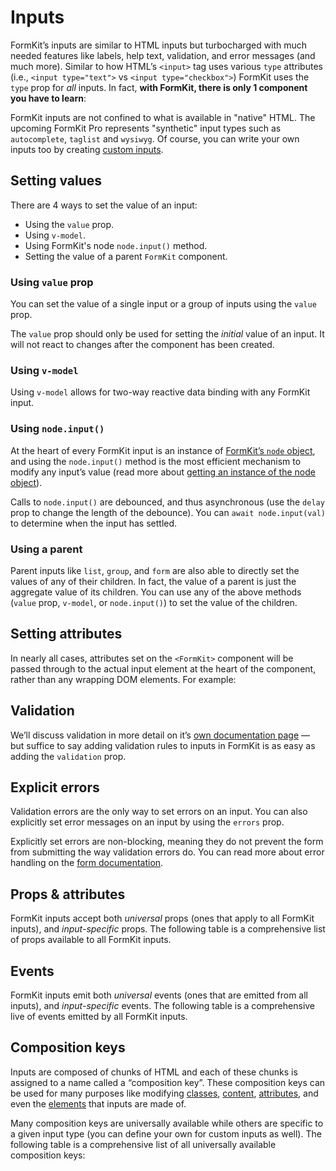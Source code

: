 # Inputs

FormKit’s inputs are similar to HTML inputs but turbocharged with much needed features like labels, help text, validation, and error messages (and much more). Similar to how HTML’s `<input>` tag uses various `type` attributes (i.e., `<input type="text">` vs `<input type="checkbox">`) FormKit uses the `type` prop for _all_ inputs. In fact, **with FormKit, there is only 1 component you have to learn**:

<example
  name="Text input"
  file="/_content/examples/single-component/single-component"
  langs="vue">
</example>

FormKit inputs are not confined to what is available in "native" HTML. The upcoming FormKit Pro represents "synthetic" input types such as `autocomplete`, `taglist` and `wysiwyg`. Of course, you can write your own inputs too by creating [custom inputs](/guides/custom-input).

## Setting values

<!-- vue-specific -->

There are 4 ways to set the value of an input:

- Using the `value` prop.
- Using `v-model`.
- Using FormKit's node `node.input()` method.
- Setting the value of a parent `FormKit` component.

### Using `value` prop

You can set the value of a single input or a group of inputs using the `value`
prop.

<example
  name="Value prop"
  file="/_content/examples/value-prop/value-prop"
  langs="vue">
</example>

<callout type="warning">
The <code>value</code> prop should only be used for setting the <em>initial</em> value of an input. It will not react to changes after the component has been created.
</callout>

### Using `v-model`

<!-- vue-specific -->

Using `v-model` allows for two-way reactive data binding with any FormKit input.

<example
  name="Input v-model"
  file="/_content/examples/v-model/v-model"
  langs="vue">
</example>

### Using `node.input()`

At the heart of every FormKit input is an instance of [FormKit’s `node`
object](/advanced/core#node), and using the `node.input()` method is the most efficient mechanism to modify any input’s value (read more about [getting an instance of the node object](/advanced/core#getting-a-components-node)).

<example
  name="Input v-model"
  file="/_content/examples/node-input/node-input"
  langs="vue">
</example>

<callout type="tip">
Calls to <code>node.input()</code> are debounced, and thus asynchronous (use the <code>delay</code> prop to change the length of the debounce). You can <code>await node.input(val)</code> to determine when the input has settled.
</callout>

### Using a parent

Parent inputs like `list`, `group`, and `form` are also able to directly set the values of any of their children. In fact, the value of a parent is just the aggregate value of its children. You can use any of the above methods (`value` prop, `v-model`, or `node.input()`) to set the value of the children.

<example
  name="Parent input"
  file="/_content/examples/parent-input/parent-input"
  langs="vue">
</example>

## Setting attributes

In nearly all cases, attributes set on the `<FormKit>` component will be passed through to the actual input element at the heart of the component, rather than any wrapping DOM elements. For example:

<example
  name="Text input"
  file="/_content/examples/attributes/attributes"
  tabs="html"
  langs="vue">
</example>

## Validation

We’ll discuss validation in more detail on it’s [own documentation page](/essentials/validation) — but suffice to say adding validation rules to inputs in FormKit is as easy as adding the `validation` prop.

<example
  name="Simple validation"
  file="/_content/examples/simple-validation/simple-validation"
  langs="vue"></example>

<cta
  href="/essentials/validation"
  label="Learn more about validation rules"
  button="Read the docs"
  type="ghost">
</cta>

## Explicit errors

Validation errors are the only way to set errors on an input. You can also explicitly set error messages on an input by using the `errors` prop.

<example
  name="Simple validation"
  file="/_content/examples/simple-errors/simple-errors"
  langs="vue"></example>

<callout type="info" label="Non blocking">
Explicitly set errors are non-blocking, meaning they do not prevent the form from submitting the way validation errors do. You can read more about error handling on the <a href="/essentials/forms#error-handling">form documentation</a>.
</callout>

## Props & attributes

FormKit inputs accept both _universal_ props (ones that apply to all FormKit inputs), and _input-specific_ props. The following table is a comprehensive list of props available to all FormKit inputs.

<reference-table></reference-table>

## Events

FormKit inputs emit both _universal_ events (ones that are emitted from all inputs), and _input-specific_ events. The following table is a comprehensive live of events emitted by all FormKit inputs.

<reference-table type="events" primary="event"></reference-table>

## Composition keys

Inputs are composed of chunks of HTML and each of these chunks is assigned to a name called a “composition key”. These composition keys can be used for many purposes like modifying [classes](#classes), [content](/advanced/schema), [attributes](#setting-attributes), and even the [elements](/advanced/schema) that inputs are made of.

Many composition keys are universally available while others are specific to a given input type (you can define your own for custom inputs as well). The following table is a comprehensive list of all universally available composition keys:

<reference-table type="compositionKeys" primary="composition-key">
</reference-table>
